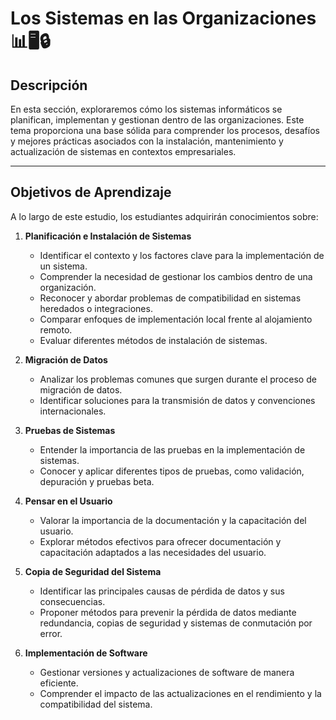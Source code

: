 # Los Sistemas en las Organizaciones 📊🖥️🔒

## Descripción
En esta sección, exploraremos cómo los sistemas informáticos se planifican, implementan y gestionan dentro de las organizaciones. Este tema proporciona una base sólida para comprender los procesos, desafíos y mejores prácticas asociados con la instalación, mantenimiento y actualización de sistemas en contextos empresariales.

---

## Objetivos de Aprendizaje
A lo largo de este estudio, los estudiantes adquirirán conocimientos sobre:

1. **Planificación e Instalación de Sistemas**  
   - Identificar el contexto y los factores clave para la implementación de un sistema.
   - Comprender la necesidad de gestionar los cambios dentro de una organización.
   - Reconocer y abordar problemas de compatibilidad en sistemas heredados o integraciones.
   - Comparar enfoques de implementación local frente al alojamiento remoto.
   - Evaluar diferentes métodos de instalación de sistemas.

2. **Migración de Datos**  
   - Analizar los problemas comunes que surgen durante el proceso de migración de datos.
   - Identificar soluciones para la transmisión de datos y convenciones internacionales.

3. **Pruebas de Sistemas**  
   - Entender la importancia de las pruebas en la implementación de sistemas.
   - Conocer y aplicar diferentes tipos de pruebas, como validación, depuración y pruebas beta.

4. **Pensar en el Usuario**  
   - Valorar la importancia de la documentación y la capacitación del usuario.
   - Explorar métodos efectivos para ofrecer documentación y capacitación adaptados a las necesidades del usuario.

5. **Copia de Seguridad del Sistema**  
   - Identificar las principales causas de pérdida de datos y sus consecuencias.
   - Proponer métodos para prevenir la pérdida de datos mediante redundancia, copias de seguridad y sistemas de conmutación por error.

6. **Implementación de Software**  
   - Gestionar versiones y actualizaciones de software de manera eficiente.
   - Comprender el impacto de las actualizaciones en el rendimiento y la compatibilidad del sistema.
